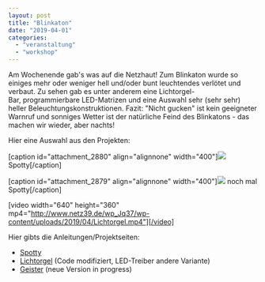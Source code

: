 ```yaml
---
layout: post
title: "Blinkaton"
date: "2019-04-01"
categories: 
  - "veranstaltung"
  - "workshop"
---
```


Am Wochenende gab's was auf die Netzhaut! Zum Blinkaton wurde so einiges mehr oder weniger hell und/oder bunt leuchtendes verlötet und verbaut. Zu sehen gab es unter anderem eine Lichtorgel-Bar, programmierbare LED-Matrizen und eine Auswahl sehr (sehr sehr) heller Beleuchtungskonstruktionen. Fazit: "Nicht gucken" ist kein geeigneter Warnruf und sonniges Wetter ist der natürliche Feind des Blinkatons - das machen wir wieder, aber nachts!

Hier eine Auswahl aus den Projekten:

[caption id="attachment_2880" align="alignnone" width="400"]![](images/Spotty2-400x300.jpeg) Spotty[/caption]

[caption id="attachment_2879" align="alignnone" width="400"]![](images/Spotty1-400x300.jpeg) noch mal Spotty[/caption]

[video width="640" height="360" mp4="http://www.netz39.de/wp_Jq37/wp-content/uploads/2019/04/Lichtorgel.mp4"][/video]

Hier gibts die Anleitungen/Projektseiten:

- [Spotty](http://www.netz39.de/wiki/projects:2016:spotty)
- [Lichtorgel](https://www.instructables.com/id/DIY-Arduino-LED-Color-Organ-20/) (Code modifiziert, LED-Treiber andere Variante)
- [Geister](https://github.com/netz39/einsteigerloetsets) (neue Version in progress)
